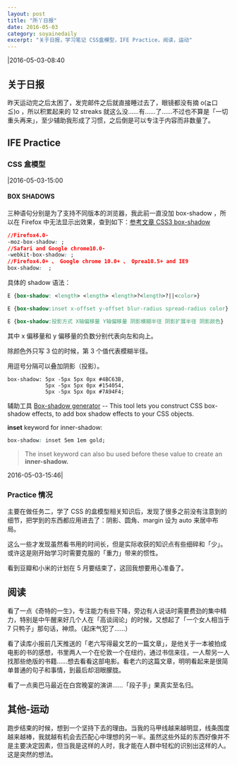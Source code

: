 ```yaml
---
layout: post 
title: "所丫日报"
date: 2016-05-03
category: soyainedaily
excerpt: "关于日报，学习笔记 CSS盒模型，IFE Practice，阅读，运动"
---
```


|2016-05-03-08:40

## 关于日报

昨天运动完之后太困了，发完邮件之后就直接睡过去了，眼镜都没有摘 o(≧口≦)o ，所以积累起来的 12 streaks 就这么没……有……了……不过也不算是「一切重头再来」，至少辅助我形成了习惯，之后倒是可以专注于内容而非数量了。

##  IFE Practice

### CSS 盒模型

|2016-05-03-15:00

#### BOX SHADOWS

三种语句分别是为了支持不同版本的浏览器，我此前一直没加 box-shadow ，所以在 Firefox 中无法显示出效果，查到如下：[参考文章 CSS3 box-shadow](http://www.cnblogs.com/gaoxue/articles/2287311.html)

```css
//Firefox4.0-
-moz-box-shadow: ;
//Safari and Google chrome10.0-
-webkit-box-shadow: ;
//Firefox4.0+ 、 Google chrome 10.0+ 、 Oprea10.5+ and IE9
box-shadow:  ;
```

具体的 shadow 语法：

```CSS
E {box-shadow: <length> <length> <length>?<length>?||<color>}

E {box-shadow:inset x-offset y-offset blur-radius spread-radius color}

E {box-shadow:投影方式 X轴偏移量 Y轴偏移量 阴影模糊半径 阴影扩展半径 阴影颜色}
```

其中 x 偏移量和 y 偏移量的负数分别代表向左和向上。

除颜色外只写 3 位的时候，第 3 个值代表模糊半径。

用逗号分隔可以叠加阴影（投影）。

```
box-shadow: 5px -5px 5px 0px #4BC63B, 
            5px -5px 5px 0px #154054, 
            5px -5px 5px 0px #7A94F4;
```

辅助工具 [Box-shadow generator](https://developer.mozilla.org/en-US/docs/Web/CSS/CSS_Box_Model/Box-shadow_generator) -- This tool lets you construct CSS box-shadow effects, to add box shadow effects to your CSS objects.

**inset** keyword for inner-shadow:

```css
box-shadow: inset 5em 1em gold;
```

> The inset keyword can also bu used before these value to create an **inner-shadow.**

2016-05-03-15:46|

### Practice 情况

主要在做任务二，学了 CSS 的盒模型相关知识后，发现了很多之前没有注意到的细节，把学到的东西都应用进去了：阴影、圆角、margin 设为 auto 来居中布局。

这么一些才发现虽然看书用的时间长，但是实际收获的知识点有些细碎和「少」。或许这是刚开始学习时需要克服的「重力」带来的惯性。

看到豆瓣和小米的计划在 5 月要结束了，这回我想要用心准备了。

## 阅读

看了一点《奇特的一生》，专注能力有些下降，旁边有人说话时需要费劲的集中精力，特别是中午醒来好几个人在「高谈阔论」的时候，又想起了「一个女人相当于 7 只鸭子」那句话，神烦。（起床气犯了……）

看了读库小报前几天推送的「老六写得最文艺的一篇文章」，是他关于一本被拍成电影的书的感想，书里两人一个在伦敦一个在纽约，通过书信来往，一人帮另一人找那些绝版的书籍……想去看看这部电影。看老六的这篇文章，明明看起来是很简单普通的句子和事情，到最后却泪眼朦胧。

看了一点奥巴马最近在白宫晚宴的演讲……「段子手」果真实至名归。

## 其他-运动

跑步结束的时候，想到一个坚持下去的理由。当我的马甲线越来越明显，线条围度越来越棒，我就越有机会去匹配心中理想的另一半。虽然这些外延的东西好像并不是主要决定因素，但当我是这样的人时，我才能在人群中轻松的识别出这样的人。这是突然的想法。